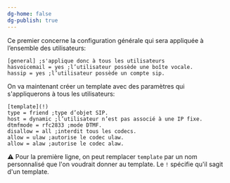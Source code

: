 ```yaml
---
dg-home: false
dg-publish: true
---
```


Ce premier concerne la configuration générale qui sera appliquée à l’ensemble des utilisateurs:

````
[general] ;s'applique donc à tous les utilisateurs 
hasvoicemail = yes ;l’utilisateur possède une boîte vocale. 
hassip = yes ;l’utilisateur possède un compte sip.
````


On va maintenant créer un template avec des paramètres qui s'appliquerons à tous les utilisateurs:

````
[template](!)
type = friend ;type d’objet SIP. 
host = dynamic ;l’utilisateur n’est pas associé à une IP fixe. 
dtmfmode = rfc2833 ;mode DTMF. 
disallow = all ;interdit tous les codecs. 
allow = ulaw ;autorise le codec ulaw. 
allow = alaw ;autorise le codec alaw.
````

⚠ Pour la première ligne, on peut remplacer `template` par un nom personnalisé que l'on voudrait donner au template. Le `!` spécifie qu'il sagit d'un template.

